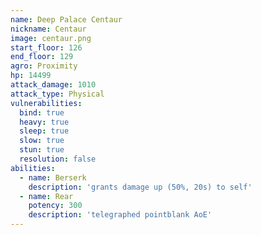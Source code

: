 ```yaml
---
name: Deep Palace Centaur
nickname: Centaur
image: centaur.png
start_floor: 126
end_floor: 129
agro: Proximity
hp: 14499
attack_damage: 1010
attack_type: Physical
vulnerabilities:
  bind: true
  heavy: true
  sleep: true
  slow: true
  stun: true
  resolution: false
abilities:
  - name: Berserk
    description: 'grants damage up (50%, 20s) to self'
  - name: Rear
    potency: 300
    description: 'telegraphed pointblank AoE'
---
```

